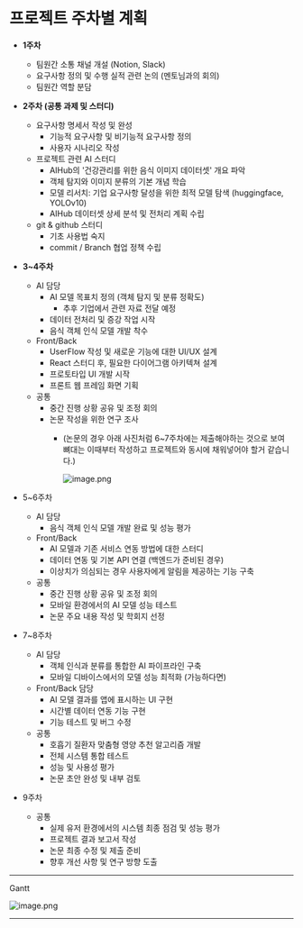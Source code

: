 # 프로젝트 주차별 계획

- **1주차**
    - 팀원간 소통 채널 개설 (Notion, Slack)
    - 요구사항 정의 및 수행 실적 관련 논의 (멘토님과의 회의)
    - 팀원간 역할 분담
- **2주차 (공통 과제 및 스터디)**
    - 요구사항 명세서 작성 및 완성
        - 기능적 요구사항 및 비기능적 요구사항 정의
        - 사용자 시나리오 작성
    - 프로젝트 관련 AI 스터디
        - AIHub의 '건강관리를 위한 음식 이미지 데이터셋' 개요 파악
        - 객체 탐지와 이미지 분류의 기본 개념 학습
        - 모델 리서치: 기업 요구사항 달성을 위한 최적 모델 탐색 (huggingface, YOLOv10)
        - AIHub 데이터셋 상세 분석 및 전처리 계획 수립
    - git & github 스터디
        - 기초 사용법 숙지
        - commit / Branch 협업 정책 수립
- **3~4주차**
    - AI 담당
        - AI 모델 목표치 정의 (객체 탐지 및 분류 정확도)
            - 추후 기업에서 관련 자료 전달 예정
        - 데이터 전처리 및 증강 작업 시작
        - 음식 객체 인식 모델 개발 착수
    - Front/Back
        - UserFlow 작성 및 새로운 기능에 대한 UI/UX 설계
        - React 스터디 후, 필요한 다이어그램 아키텍쳐 설계
        - 프로토타입 UI 개발 시작
        - 프론트 웹 프레임 화면 기획
    - 공통
        - 중간 진행 상황 공유 및 조정 회의
        - 논문 작성을 위한 연구 조사
            - (논문의 경우 아래 사진처럼 6~7주차에는 제출해야하는 것으로 보여  뼈대는 이때부터 작성하고 프로젝트와 동시에 채워넣어야 할거 같습니다.)
                
                ![image.png](%E1%84%91%E1%85%B3%E1%84%85%E1%85%A9%E1%84%8C%E1%85%A6%E1%86%A8%E1%84%90%E1%85%B3%20%E1%84%8C%E1%85%AE%E1%84%8E%E1%85%A1%E1%84%87%E1%85%A7%E1%86%AF%20%E1%84%80%E1%85%A8%E1%84%92%E1%85%AC%E1%86%A8%204686edaf55444bac908be47feaebbaff/image.png)
                
- 5~6주차
    - AI 담당
        - 음식 객체 인식 모델 개발 완료 및 성능 평가
    - Front/Back
        - AI 모델과 기존 서비스 연동 방법에 대한 스터디
        - 데이터 연동 및 기본 API 연결 (백엔드가 준비된 경우)
        - 이상치가 의심되는 경우 사용자에게 알림을 제공하는 기능 구축
    - 공통
        - 중간 진행 상황 공유 및 조정 회의
        - 모바일 환경에서의 AI 모델 성능 테스트
        - 논문 주요 내용 작성 및 학회지 선정
- 7~8주차
    - AI 담당
        - 객체 인식과 분류를 통합한 AI 파이프라인 구축
        - 모바일 디바이스에서의 모델 성능 최적화 (가능하다면)
    - Front/Back 담당
        - AI 모델 결과를 앱에 표시하는 UI 구현
        - 시간별 데이터 연동 기능 구현
        - 기능 테스트 및 버그 수정
    - 공통
        - 호흡기 질환자 맞춤형 영양 추천 알고리즘 개발
        - 전체 시스템 통합 테스트
        - 성능 및 사용성 평가
        - 논문 초안 완성 및 내부 검토
- 9주차
    - 공통
        - 실제 유저 환경에서의 시스템 최종 점검 및 성능 평가
        - 프로젝트 결과 보고서 작성
        - 논문 최종 수정 및 제출 준비
        - 향후 개선 사항 및 연구 방향 도출

---

Gantt

![image.png](%E1%84%91%E1%85%B3%E1%84%85%E1%85%A9%E1%84%8C%E1%85%A6%E1%86%A8%E1%84%90%E1%85%B3%20%E1%84%8C%E1%85%AE%E1%84%8E%E1%85%A1%E1%84%87%E1%85%A7%E1%86%AF%20%E1%84%80%E1%85%A8%E1%84%92%E1%85%AC%E1%86%A8%204686edaf55444bac908be47feaebbaff/image%201.png)

---
